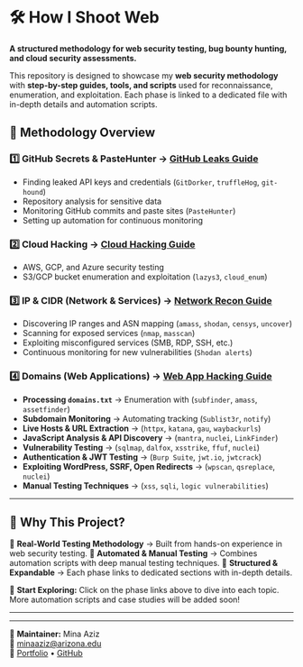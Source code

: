 # 🛠️ How I Shoot Web

**A structured methodology for web security testing, bug bounty hunting, and cloud security assessments.**

This repository is designed to showcase my **web security methodology** with **step-by-step guides, tools, and scripts** used for reconnaissance, enumeration, and exploitation. Each phase is linked to a dedicated file with in-depth details and automation scripts.
## **🔹 Methodology Overview**

### **1️⃣ GitHub Secrets & PasteHunter** → [GitHub Leaks Guide](github_leaks.md)
- Finding leaked API keys and credentials (`GitDorker`, `truffleHog`, `git-hound`)
- Repository analysis for sensitive data
- Monitoring GitHub commits and paste sites (`PasteHunter`)
- Setting up automation for continuous monitoring

### **2️⃣ Cloud Hacking** → [Cloud Hacking Guide](cloud_hacking.md)
- AWS, GCP, and Azure security testing
- S3/GCP bucket enumeration and exploitation (`lazys3`, `cloud_enum`)
  
### **3️⃣ IP & CIDR (Network & Services)** → [Network Recon Guide](network_recon.md)
- Discovering IP ranges and ASN mapping (`amass`, `shodan`, `censys`, `uncover`)
- Scanning for exposed services (`nmap`, `masscan`)
- Exploiting misconfigured services (SMB, RDP, SSH, etc.)
- Continuous monitoring for new vulnerabilities (`Shodan alerts`)

### **4️⃣ Domains (Web Applications)** → [Web App Hacking Guide](web_recon.md)
- **Processing `domains.txt`** → Enumeration with (`subfinder`, `amass`, `assetfinder`)
- **Subdomain Monitoring** → Automating tracking (`Sublist3r`, `notify`)
- **Live Hosts & URL Extraction** → (`httpx`, `katana`, `gau`, `waybackurls`)
- **JavaScript Analysis & API Discovery** → (`mantra`, `nuclei`, `LinkFinder`)
- **Vulnerability Testing** → (`sqlmap`, `dalfox`, `xsstrike`, `ffuf`, `nuclei`)
- **Authentication & JWT Testing** → (`Burp Suite`, `jwt.io`, `jwtcrack`)
- **Exploiting WordPress, SSRF, Open Redirects** → (`wpscan`, `qsreplace`, `nuclei`)
- **Manual Testing Techniques** → (`xss`, `sqli`, `logic vulnerabilities`)
---

## **🚀 Why This Project?**
🔹 **Real-World Testing Methodology** → Built from hands-on experience in web security testing.
🔹 **Automated & Manual Testing** → Combines automation scripts with deep manual testing techniques.
🔹 **Structured & Expandable** → Each phase links to dedicated sections with in-depth details.

🚀 **Start Exploring:** Click on the phase links above to dive into each topic. More automation scripts and case studies will be added soon!

---

---
📌 **Maintainer:** Mina Aziz  
📧 minaaziz@arizona.edu  
🔗 [Portfolio](https://minaaziz9.github.io/Mina-Portfolio) • [GitHub](github.com/minaaziz9)

